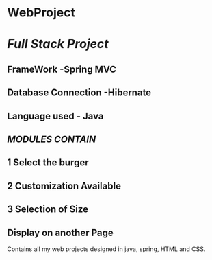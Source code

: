 # WebProject
#  *Full Stack Project*
## FrameWork -Spring MVC
## Database Connection -Hibernate
## Language used - Java
##  *MODULES CONTAIN*
## 1 Select the burger
## 2 Customization Available
## 3 Selection of Size
## Display on another Page
Contains all my web projects designed in java, spring, HTML and CSS.
